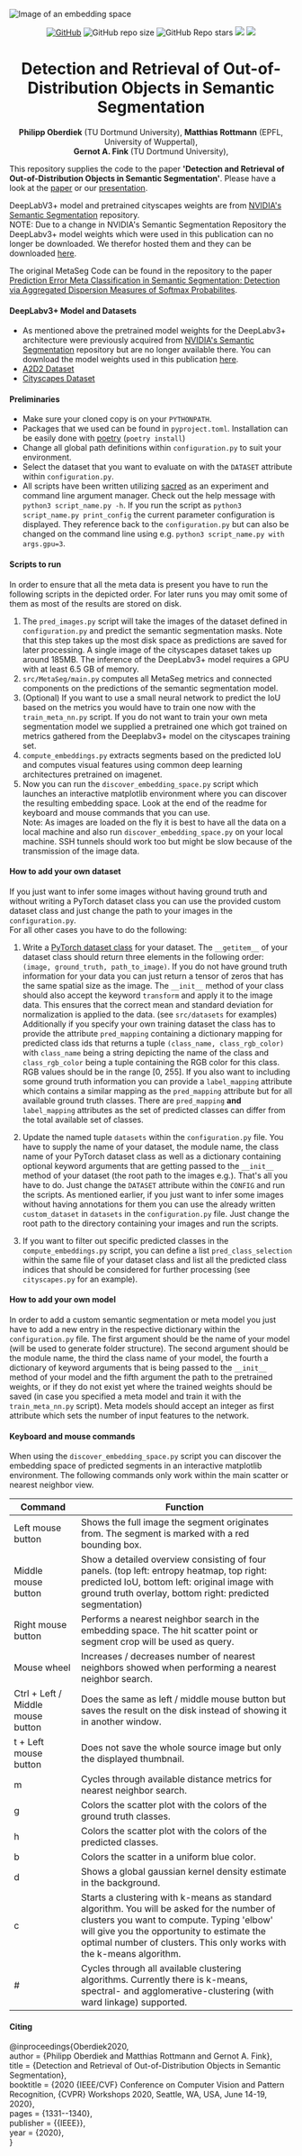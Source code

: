 ![Image of an embedding space](./embedding_space_density.png)

<div align="center">

[![GitHub](https://img.shields.io/github/license/ronmckay/oodretrieval)](https://github.com/RonMcKay/OODRetrieval/blob/master/LICENSE) ![GitHub repo size](https://img.shields.io/github/repo-size/ronmckay/oodretrieval?logo=github) ![GitHub Repo stars](https://img.shields.io/github/stars/ronmckay/oodretrieval?logo=github) [![](https://img.shields.io/badge/mail-contact-informational?link=mailto:git@oberdiek.net&link=mailto:git@oberdiek.net)](mailto:git@oberdiek.net) [![](https://img.shields.io/youtube/views/T6rrAE47CFw?label=Presentation&style=social)](https://youtu.be/T6rrAE47CFw)

</div>

<div align="center">

# Detection and Retrieval of Out-of-Distribution Objects in Semantic Segmentation
**Philipp Oberdiek** (TU Dortmund University), **Matthias Rottmann** (EPFL, University of Wuppertal),  
**Gernot A. Fink** (TU Dortmund University),  

</div>

This repository supplies the code to the paper **'Detection and Retrieval of Out-of-Distribution Objects in Semantic Segmentation'**. Please have a look at the [paper](https://arxiv.org/abs/2005.06831) or our [presentation](https://youtu.be/T6rrAE47CFw).

DeepLabV3+ model and pretrained cityscapes weights are from [NVIDIA's Semantic Segmentation](
https://github.com/NVIDIA/semantic-segmentation) repository.\
NOTE: Due to a change in NVIDIA's Semantic Segmentation Repository the DeepLabv3+ model weights which were used in this publication can no longer be downloaded. We therefor hosted them and they can be downloaded [here](https://tu-dortmund.sciebo.de/s/g9ywugdg7J5GHSf).

The original MetaSeg Code can be found in the repository to the paper
[Prediction Error Meta Classification in Semantic Segmentation:
Detection via Aggregated Dispersion Measures of Softmax Probabilites](https://github.com/mrottmann/MetaSeg).

#### DeepLabv3+ Model and Datasets

- As mentioned above the pretrained model weights for the DeepLabv3+ architecture were previously acquired from [NVIDIA's Semantic Segmentation](https://github.com/NVIDIA/semantic-segmentation) repository but are no longer available there. You can download the model weights used in this publication [here](https://tu-dortmund.sciebo.de/s/g9ywugdg7J5GHSf).
- [A2D2 Dataset](https://www.audi-electronics-venture.de/aev/web/de/driving-dataset.html)
- [Cityscapes Dataset](https://www.cityscapes-dataset.com/)

#### Preliminaries

- Make sure your cloned copy is on your `PYTHONPATH`.
- Packages that we used can be found in `pyproject.toml`. Installation can be easily done with [poetry](https://python-poetry.org/) (`poetry install`)
- Change all global path definitions within `configuration.py` to suit your environment.
- Select the dataset that you want to evaluate on with the `DATASET` attribute within `configuration.py`.
- All scripts have been written utilizing [sacred](https://sacred.readthedocs.io/en/latest/index.html)
as an experiment and command line argument manager. Check out the help message with
`python3 script_name.py -h`. If you run the script as `python3 script_name.py print_config` the current parameter
configuration is displayed. They reference back to the `configuration.py` but can also be changed
on the command line using e.g. `python3 script_name.py with args.gpu=3`.

#### Scripts to run

In order to ensure that all the meta data is present you have to run the following scripts
in the depicted order. For later runs you may omit some of them as most of the results are
stored on disk.

1. The `pred_images.py` script will take the images of the dataset defined in `configuration.py`
and predict the semantic segmentation masks. Note that this step takes up the most disk space
as predictions are saved for later processing. A single image of the cityscapes dataset takes up around
185MB. The inference of the DeepLabv3+ model requires a GPU with at least 6.5 GB of memory.
2. `src/MetaSeg/main.py` computes all MetaSeg metrics and connected components on the predictions
of the semantic segmentation model.
3. (Optional) If you want to use a small neural network to predict the IoU based on the metrics
you would have to train one now with the `train_meta_nn.py` script. If you do not want to train your own meta
segmentation model we supplied a pretrained one which got trained on metrics gathered from the Deeplabv3+ model on the
cityscapes training set.
4. `compute_embeddings.py` extracts segments based on the predicted IoU and computes visual
features using common deep learning architectures pretrained on imagenet.
5. Now you can run the `discover_embedding_space.py` script which launches an interactive matplotlib
environment where you can discover the resulting embedding space. Look at the end of the readme for keyboard and mouse
commands that you can use.\
Note: As images are loaded on the fly it is best to have all the data on a local machine and also run `discover_embedding_space.py`
on your local machine. SSH tunnels should work too but might be slow because of the transmission of the image data.

#### How to add your own dataset

If you just want to infer some images without having ground truth and without writing a
PyTorch dataset class you can use the provided custom dataset class and just change the path
to your images in the `configuration.py`.\
For all other cases you have to do the following:

1. Write a [PyTorch dataset class](https://pytorch.org/docs/1.3.1/data.html?highlight=dataset#torch.utils.data.Dataset)
for your dataset. The `__getitem__` of your dataset class should return three elements in the following order:
`(image, ground_truth, path_to_image)`. If you do not have ground truth information for your data you can just return
a tensor of zeros that has the same spatial size as the image. The `__init__` method of your class should also accept the
keyword `transform` and apply it to the image data. This ensures that the correct mean and standard deviation
for normalization is applied to the data. (see `src/datasets` for examples) Additionally if you specify your own
training dataset the class has to provide the attribute `pred_mapping` containing a dictionary mapping for predicted
class ids that returns a tuple `(class_name, class_rgb_color)` with `class_name` being a string depicting the name of
the class and `class_rgb_color` being a tuple containing the RGB color for this class. RGB values should be in the range
[0, 255]. If you also want to including some ground truth information you can provide a `label_mapping` attribute which
contains a similar mapping as the `pred_mapping` attribute but for all available ground truth classes. There are
`pred_mapping` **and** `label_mapping` attributes as the set of predicted classes can differ from the total available
set of classes.

2. Update the named tuple `datasets` within the `configuration.py` file. You have to supply the name of your dataset,
the module name, the class name of your PyTorch dataset class as well as a dictionary containing optional keyword
arguments that are getting passed to the `__init__` method of your dataset (the root path to the images e.g.).
That's all you have to do. Just change the `DATASET` attribute within the `CONFIG` and run the scripts. As mentioned
earlier, if you just want to infer some images without having annotations for them you can use the already written
`custom_dataset` in `datasets` in the `configuration.py` file. Just change the root path to the directory containing
your images and run the scripts.

3. If you want to filter out specific predicted classes in the `compute_embeddings.py` script, you can define a list
`pred_class_selection` within the same file of your dataset class and list all the predicted class indices that should
be considered for further processing (see `cityscapes.py` for an example).

#### How to add your own model

In order to add a custom semantic segmentation or meta model you just have to add a new entry in the respective dictionary
within the `configuration.py` file. The first argument should be the name of your model (will be used to generate folder structure).
The second argument should be the module name, the third the class name of your model, the fourth a dictionary of keyword
arguments that is being passed to the `__init__` method of your model and the fifth argument the path to the pretrained weights,
or if they do not exist yet where the trained weights should be saved (in case you specified a meta model and train
it with the `train_meta_nn.py` script). Meta models should accept an integer as first attribute which sets the number
of input features to the network.

#### Keyboard and mouse commands

When using the `discover_embedding_space.py` script you can discover the embedding space of
predicted segments in an interactive matplotlib environment. The following commands only work
within the main scatter or nearest neighbor view.

Command | Function
-------- | ----------
Left mouse button | Shows the full image the segment originates from. The segment is marked with a red bounding box.
Middle mouse button | Show a detailed overview consisting of four panels. (top left: entropy heatmap, top right: predicted IoU, bottom left: original image with ground truth overlay, bottom right: predicted segmentation)
Right mouse button | Performs a nearest neighbor search in the embedding space. The hit scatter point or segment crop will be used as query.
Mouse wheel | Increases / decreases number of nearest neighbors showed when performing a nearest neighbor search.
Ctrl + Left / Middle mouse button | Does the same as left / middle mouse button but saves the result on the disk instead of showing it in another window.
t + Left mouse button | Does not save the whole source image but only the displayed thumbnail.
m | Cycles through available distance metrics for nearest neighbor search.
g | Colors the scatter plot with the colors of the ground truth classes.
h | Colors the scatter plot with the colors of the predicted classes.
b | Colors the scatter in a uniform blue color.
d | Shows a global gaussian kernel density estimate in the background.
c | Starts a clustering with k-means as standard algorithm. You will be asked for the number of clusters you want to compute. Typing 'elbow' will give you the opportunity to estimate the optimal number of clusters. This only works with the k-means algorithm.
\# | Cycles through all available clustering algorithms. Currently there is k-means, spectral- and agglomerative-clustering (with ward linkage) supported.

#### Citing
@inproceedings{Oberdiek2020,\
author = {Philipp Oberdiek and Matthias Rottmann and Gernot A. Fink},\
title = {Detection and Retrieval of Out-of-Distribution Objects in Semantic Segmentation},\
booktitle = {2020 {IEEE/CVF} Conference on Computer Vision and Pattern Recognition, {CVPR} Workshops 2020, Seattle, WA, USA, June 14-19, 2020},\
pages = {1331--1340},\
publisher = {{IEEE}},\
year = {2020},\
}
